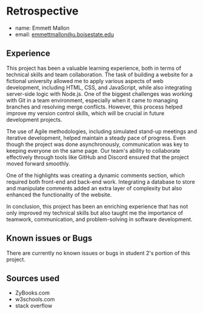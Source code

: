 # Retrospective

- name: Emmett Mallon
- email: emmettmallon@u.boisestate.edu

## Experience

This project has been a valuable learning experience, both in terms of technical skills and team collaboration. The task of building a website for a fictional university allowed me to apply various aspects of web development, including HTML, CSS, and JavaScript, while also integrating server-side logic with Node.js. One of the biggest challenges was working with Git in a team environment, especially when it came to managing branches and resolving merge conflicts. However, this process helped improve my version control skills, which will be crucial in future development projects.

The use of Agile methodologies, including simulated stand-up meetings and iterative development, helped maintain a steady pace of progress. Even though the project was done asynchronously, communication was key to keeping everyone on the same page. Our team's ability to collaborate effectively through tools like GitHub and Discord ensured that the project moved forward smoothly.

One of the highlights was creating a dynamic comments section, which required both front-end and back-end work. Integrating a database to store and manipulate comments added an extra layer of complexity but also enhanced the functionality of the website.

In conclusion, this project has been an enriching experience that has not only improved my technical skills but also taught me the importance of teamwork, communication, and problem-solving in software development.

## Known issues or Bugs

There are currently no known issues or bugs in student 2's portion of this project.

## Sources used

- ZyBooks.com
- w3schools.com
- stack overflow
